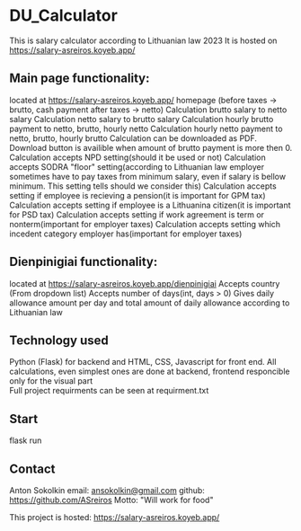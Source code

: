 # DU_Calculator
This is salary calculator according to Lithuanian law 2023
It is hosted on https://salary-asreiros.koyeb.app/

## Main page functionality:
located at https://salary-asreiros.koyeb.app/ homepage
(before taxes -> brutto, cash payment after taxes -> netto)
Calculation brutto salary to netto salary
Calculation netto salary to brutto salary
Calculation hourly brutto payment to netto, brutto, hourly netto
Calculation hourly netto payment to netto, brutto, hourly brutto
Calculation can be downloaded as PDF. Download button is availible when amount of brutto payment is more then 0.
Calculation accepts NPD setting(should it be used or not)
Calculation accepts SODRA "floor" setting(according to Lithuanian law employer sometimes have to pay taxes from minimum salary, even if salary is bellow minimum. This setting tells should we consider this)
Calculation accepts setting if employee is recieving a pension(it is important for GPM tax)
Calculation accepts setting if employee is a Lithuanina citizen(it is important for PSD tax)
Calculation accepts setting if work agreement is term or nonterm(important for employer taxes)
Calculation accepts setting which incedent category employer has(important for employer taxes)

## Dienpinigiai functionality:
located at https://salary-asreiros.koyeb.app/dienpinigiai
Accepts country (From dropdown list)
Accepts number of days(int, days > 0)
Gives daily allowance amount per day and  total amount of daily allowance according to Lithuanian law

## Technology used
Python (Flask) for backend and HTML, CSS, Javascript for front end.
All calculations, even simplest ones are done at backend, frontend responcible only for the visual part  
Full project requirments can be seen at requirment.txt


## Start
flask run

## Contact
Anton Sokolkin 
email: ansokolkin@gmail.com
github: https://github.com/ASreiros
Motto: "Will work for food"

This project is hosted:
https://salary-asreiros.koyeb.app/
